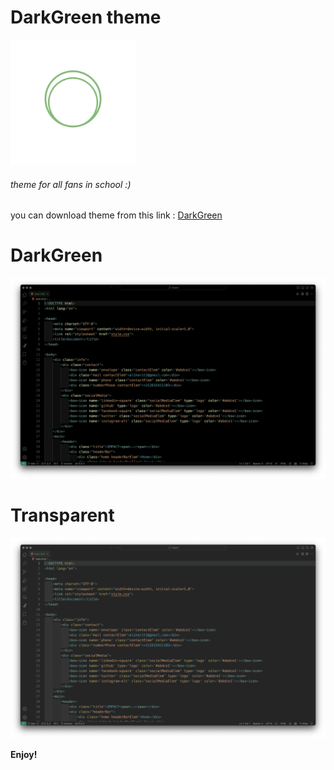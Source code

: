 # DarkGreen theme
<img src="img/icon.png" alt="Logo" style=" height: 200px;">


###### theme for all fans in school :)
you can download theme from this link : [DarkGreen](https://marketplace.visualstudio.com/items?itemName=darkgreen-theme---ali-harit.darkgreen-theme---ali-harit)

# DarkGreen
![Alt text](img/DarkGreen.png)

# Transparent
![Alt text](img/transparent.png)

**Enjoy!**
